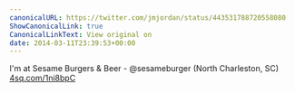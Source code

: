 ```yaml
---
canonicalURL: https://twitter.com/jmjordan/status/443531788720558080
ShowCanonicalLink: true
CanonicalLinkText: View original on
date: 2014-03-11T23:39:53+00:00
---
```

I'm at Sesame Burgers &amp; Beer - @sesameburger (North Charleston, SC) [4sq.com/1ni8bpC](http://4sq.com/1ni8bpC)